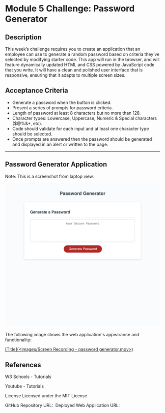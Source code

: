 # Module 5 Challenge: Password Generator

## Description

This week’s challenge requires you to create an application that an employee can use to generate a random password based on criteria they’ve selected by modifying starter code. This app will run in the browser, and will feature dynamically updated HTML and CSS powered by JavaScript code that you write. It will have a clean and polished user interface that is responsive, ensuring that it adapts to multiple screen sizes.

## Acceptance Criteria

* Generate a password when the button is clicked.
* Present a series of prompts for password criteria.
* Length of password at least 8 characters but no more than 128.
* Character types: Lowercase, Uppercase, Numeric & Special characters ($@%&*, etc).
* Code should validate for each input and at least one character type should be selected.
* Once prompts are answered then the password should be generated and displayed in an alert or written to the page.
---

## Password Generator Application
Note: This is a screenshot from laptop view.

![Alt text](<images/password-generator screenshot.png>)

The following image shows the web application's appearance and functionality:

[\[Title\](<images/Screen Recording - password generator.mov>)](<images/Screen Recording - password generator.mov>)

## References

W3 Schools - Tutorials

Youtube - Tutorials

License Licensed under the MIT License

GitHub Repository URL: 
Deployed Web Application URL: 
